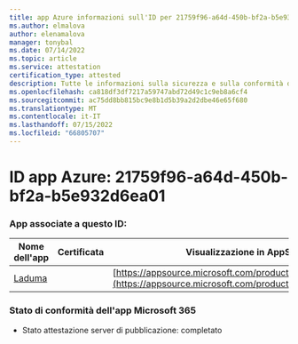 ```yaml
---
title: app Azure informazioni sull'ID per 21759f96-a64d-450b-bf2a-b5e932d6ea01
ms.author: elmalova
author: elenamalova
manager: tonybal
ms.date: 07/14/2022
ms.topic: article
ms.service: attestation
certification_type: attested
description: Tutte le informazioni sulla sicurezza e sulla conformità disponibili per 21759f96-a64d-450b-bf2a-b5e932d6ea01.
ms.openlocfilehash: ca818df3df7217a59747abd72d49c1c9eb8a6cf4
ms.sourcegitcommit: ac75dd8bb815bc9e8b1d5b39a2d2dbe46e65f680
ms.translationtype: MT
ms.contentlocale: it-IT
ms.lasthandoff: 07/15/2022
ms.locfileid: "66805707"
---
```

# <a name="azure-app-id-21759f96-a64d-450b-bf2a-b5e932d6ea01"></a>ID app Azure: 21759f96-a64d-450b-bf2a-b5e932d6ea01


### <a name="apps-associated-with-this-id"></a>App associate a questo ID:
| **Nome dell'app** | **Certificata** | **Visualizzazione in AppSource** |
|--------------|---------------|-----------------------|
| [Laduma](../forward/WA200003907.md) |  | [https://appsource.microsoft.com/product/office/WA200003907](https://appsource.microsoft.com/product/office/WA200003907) |

### <a name="microsoft-365-app-compliance-status"></a>Stato di conformità dell'app Microsoft 365
- Stato attestazione server di pubblicazione: completato

